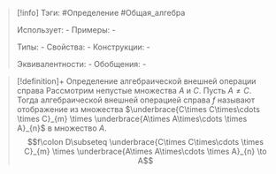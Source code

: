 > [!info]
> Тэги: #Определение #Общая_алгебра 
> 
> Использует: *-*
> Примеры: *-*
> 
> Типы: *-*
> Свойства: *-*
> Конструкции: *-*
> 
> Эквивалентности: *-*
> Обобщения: *-*

> [!definition]+ Определение aлгебраической внешней операции справа
> Рассмотрим непустые множества $A$ и $C$. Пусть $A \not = C$. Тогда aлгебраической внешней операцией справа $f$ называют отображение из множества $\underbrace{C\times C\times\cdots \times C}_{m} \times \underbrace{A\times A\times\cdots \times A}_{n}$ в множество $A$.
> $$f\colon D\subseteq \underbrace{C\times C\times\cdots \times C}_{m} \times \underbrace{A\times A\times\cdots \times A}_{n} \to A$$